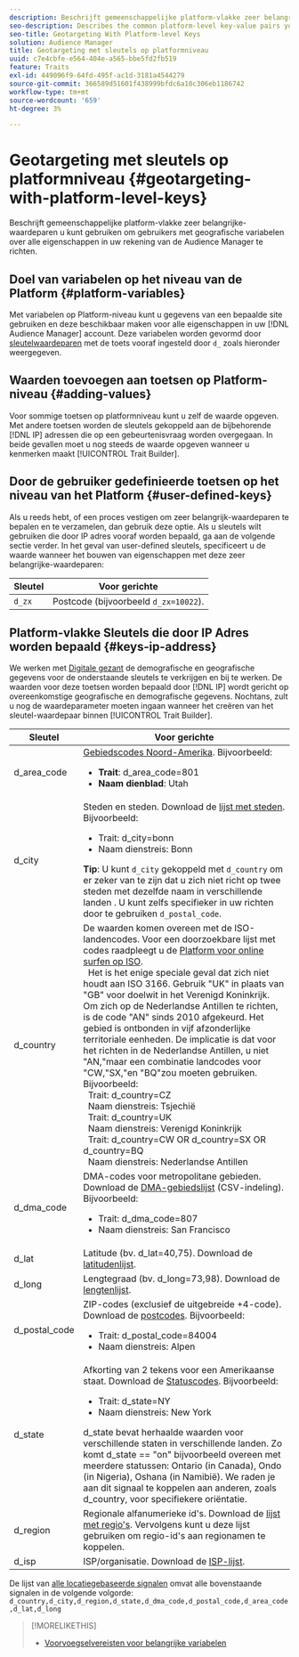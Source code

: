 ```yaml
---
description: Beschrijft gemeenschappelijke platform-vlakke zeer belangrijke-waardeparen u kunt gebruiken om gebruikers met geografische variabelen over alle eigenschappen in uw rekening van de Audience Manager te richten.
seo-description: Describes the common platform-level key-value pairs you can use to target users with geographic variables across all properties in your Audience Manager account.
seo-title: Geotargeting With Platform-level Keys
solution: Audience Manager
title: Geotargeting met sleutels op platformniveau
uuid: c7e4cbfe-e564-404e-a565-bbe5fd2fb519
feature: Traits
exl-id: 449096f9-64fd-495f-ac1d-3181a4544279
source-git-commit: 366589d51601f438999bfdc6a10c306eb1186742
workflow-type: tm+mt
source-wordcount: '659'
ht-degree: 3%

---
```


# Geotargeting met sleutels op platformniveau {#geotargeting-with-platform-level-keys}

Beschrijft gemeenschappelijke platform-vlakke zeer belangrijke-waardeparen u kunt gebruiken om gebruikers met geografische variabelen over alle eigenschappen in uw rekening van de Audience Manager te richten.

<!-- c_tb_platform_vars.xml -->

## Doel van variabelen op het niveau van de Platform {#platform-variables}

Met variabelen op Platform-niveau kunt u gegevens van een bepaalde site gebruiken en deze beschikbaar maken voor alle eigenschappen in uw [!DNL Audience Manager] account. Deze variabelen worden gevormd door [sleutelwaardeparen](../../reference/key-value-pairs-explained.md) met de toets vooraf ingesteld door `d_` zoals hieronder weergegeven.

## Waarden toevoegen aan toetsen op Platform-niveau {#adding-values}

Voor sommige toetsen op platformniveau kunt u zelf de waarde opgeven. Met andere toetsen worden de sleutels gekoppeld aan de bijbehorende [!DNL IP] adressen die op een gebeurtenisvraag worden overgegaan. In beide gevallen moet u nog steeds de waarde opgeven wanneer u kenmerken maakt [!UICONTROL Trait Builder].

## Door de gebruiker gedefinieerde toetsen op het niveau van het Platform {#user-defined-keys}

Als u reeds hebt, of een proces vestigen om zeer belangrijk-waardeparen te bepalen en te verzamelen, dan gebruik deze optie. Als u sleutels wilt gebruiken die door IP adres vooraf worden bepaald, ga aan de volgende sectie verder. In het geval van user-defined sleutels, specificeert u de waarde wanneer het bouwen van eigenschappen met deze zeer belangrijke-waardeparen:

| Sleutel | Voor gerichte |
|---|---|
| `d_zx` | Postcode (bijvoorbeeld `d_zx=10022`). |

## Platform-vlakke Sleutels die door IP Adres worden bepaald {#keys-ip-address}

We werken met [Digitale gezant](https://www.digitalenvoy.com/) de demografische en geografische gegevens voor de onderstaande sleutels te verkrijgen en bij te werken. De waarden voor deze toetsen worden bepaald door [!DNL IP] wordt gericht op overeenkomstige geografische en demografische gegevens. Nochtans, zult u nog de waardeparameter moeten ingaan wanneer het creëren van het sleutel-waardepaar binnen [!UICONTROL Trait Builder].

| Sleutel | Voor gerichte |
|--- |--- |
| d_area_code | [Gebiedscodes Noord-Amerika](https://en.wikipedia.org/wiki/List_of_North_American_Numbering_Plan_area_codes).  Bijvoorbeeld: <ul><li>**Trait**: d_area_code=801</li><li>**Naam dienblad**: Utah</li></ul> |
| d_city | Steden en steden. Download de [lijst met steden](assets/d_city.txt).  Bijvoorbeeld: <ul><li>Trait: d_city=bonn</li><li>Naam dienstreis: Bonn</li></ul> **Tip**: U kunt `d_city` gekoppeld met `d_country` om er zeker van te zijn dat u zich niet richt op twee steden met dezelfde naam in verschillende landen . U kunt zelfs specifieker in uw richten door te gebruiken `d_postal_code`. |
| d_country | De waarden komen overeen met de ISO-landencodes. Voor een doorzoekbare lijst met codes raadpleegt u de [Platform voor online surfen op ISO](https://www.iso.org/obp/ui/#home). <br>  Het is het enige speciale geval dat zich niet houdt aan ISO 3166. Gebruik &quot;UK&quot; in plaats van &quot;GB&quot; voor doelwit in het Verenigd Koninkrijk.  Om zich op de Nederlandse Antillen te richten, is de code &quot;AN&quot; sinds 2010 afgekeurd. Het gebied is ontbonden in vijf afzonderlijke territoriale eenheden. De implicatie is dat voor het richten in de Nederlandse Antillen, u niet &quot;AN,&quot;maar een combinatie landcodes voor &quot;CW,&quot;SX,&quot;en &quot;BQ&quot;zou moeten gebruiken.  Bijvoorbeeld:  <br>  Trait: d_country=CZ  <br>  Naam dienstreis: Tsjechië <br>  Trait: d_country=UK <br>  Naam dienstreis: Verenigd Koninkrijk  <br>  Trait: d_country=CW OR d_country=SX OR d_country=BQ  <br>  Naam dienstreis: Nederlandse Antillen |
| d_dma_code | DMA-codes voor metropolitane gebieden. Download de [DMA-gebiedslijst](assets/DMAregions.csv) (CSV-indeling).  Bijvoorbeeld: <ul><li>Trait: d_dma_code=807</li><li>Naam dienstreis: San Francisco</li></ul> |
| d_lat | Latitude (bv. d_lat=40,75). Download de [latitudenlijst](assets/d_lat.txt). |
| d_long | Lengtegraad (bv. d_long=73,98). Download de [lengtenlijst](assets/d_long.txt). |
| d_postal_code | ZIP-codes (exclusief de uitgebreide +4-code). Download de  [postcodes](assets/d_postal_code.txt).  Bijvoorbeeld: <ul><li>Trait: d_postal_code=84004 </li><li>Naam dienstreis: Alpen</li></ul> |
| d_state | Afkorting van 2 tekens voor een Amerikaanse staat. Download de [Statuscodes](assets/d_state.txt).  Bijvoorbeeld: <ul><li>Trait: d_state=NY </li><li>Naam dienstreis: New York</li></ul>d_state bevat herhaalde waarden voor verschillende staten in verschillende landen. Zo komt d_state == &quot;on&quot; bijvoorbeeld overeen met meerdere statussen: Ontario (in Canada), Ondo (in Nigeria), Oshana (in Namibië). We raden je aan dit signaal te koppelen aan anderen, zoals d_country, voor specifiekere oriëntatie. |
| d_region | Regionale alfanumerieke id&#39;s. Download de [lijst met regio&#39;s](assets/Country_RegionCodes_City.csv).  Vervolgens kunt u deze lijst gebruiken om regio-id&#39;s aan regionamen te koppelen. |
| d_isp | ISP/organisatie. Download de [ISP-lijst](assets/d_isp.txt). |

De lijst van [alle locatiegebaseerde signalen](assets/all.txt) omvat alle bovenstaande signalen in de volgende volgorde: `d_country,d_city,d_region,d_state,d_dma_code,d_postal_code,d_area_code,d_lat,d_long`

>[!MORELIKETHIS]
>
>* [Voorvoegselvereisten voor belangrijke variabelen](../../features/traits/trait-variable-prefixes.md)

